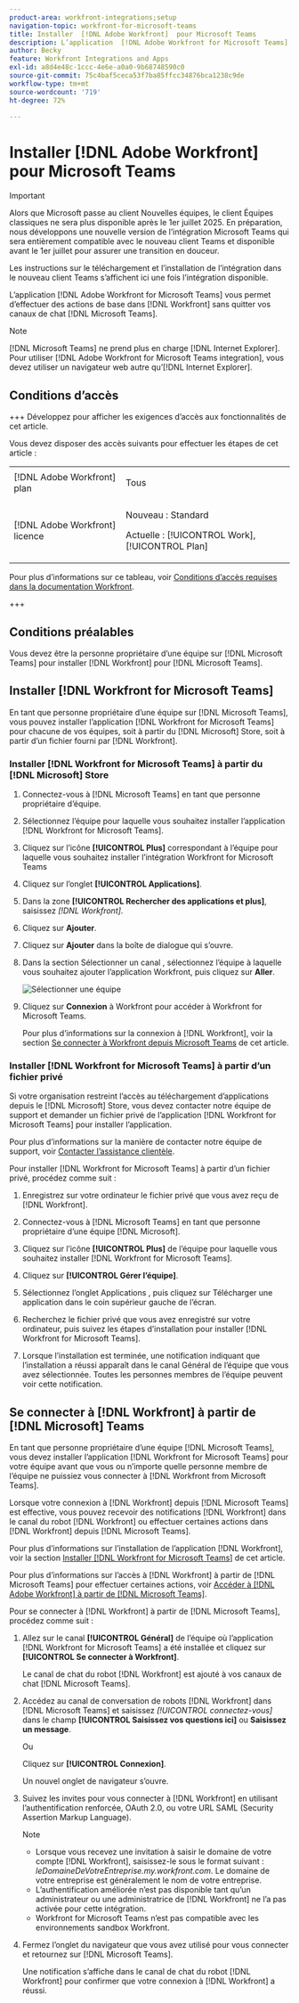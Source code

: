 ```yaml
---
product-area: workfront-integrations;setup
navigation-topic: workfront-for-microsoft-teams
title: Installer  [!DNL Adobe Workfront]  pour Microsoft Teams
description: L’application  [!DNL Adobe Workfront for Microsoft Teams]  vous permet d’effectuer des actions de base dans  [!DNL Workfront]  sans quitter vos canaux de chat  [!DNL Microsoft Teams] .
author: Becky
feature: Workfront Integrations and Apps
exl-id: a8d4e48c-1ccc-4e6e-a0a0-9b68748590c0
source-git-commit: 75c4baf5ceca53f7ba85ffcc34876bca1238c9de
workflow-type: tm+mt
source-wordcount: '719'
ht-degree: 72%

---
```


# Installer [!DNL Adobe Workfront] pour Microsoft Teams

<!-- Audited: 1/2024 -->

>[!IMPORTANT]
>
>Alors que Microsoft passe au client Nouvelles équipes, le client Équipes classiques ne sera plus disponible après le 1er juillet 2025. En préparation, nous développons une nouvelle version de l’intégration Microsoft Teams qui sera entièrement compatible avec le nouveau client Teams et disponible avant le 1er juillet pour assurer une transition en douceur.
>
>Les instructions sur le téléchargement et l’installation de l’intégration dans le nouveau client Teams s’affichent ici une fois l’intégration disponible.


L’application [!DNL Adobe Workfront for Microsoft Teams] vous permet d’effectuer des actions de base dans [!DNL Workfront] sans quitter vos canaux de chat [!DNL Microsoft Teams].

>[!NOTE]
>
>[!DNL Microsoft Teams] ne prend plus en charge [!DNL Internet Explorer]. Pour utiliser [!DNL Adobe Workfront for Microsoft Teams integration], vous devez utiliser un navigateur web autre qu’[!DNL Internet Explorer].


## Conditions d’accès

+++ Développez pour afficher les exigences d’accès aux fonctionnalités de cet article.

Vous devez disposer des accès suivants pour effectuer les étapes de cet article :

<table style="table-layout:auto"> 
 <col> 
 <col> 
 <tbody> 
  <tr> 
   <td role="rowheader">[!DNL Adobe Workfront] plan</td> 
   <td> <p>Tous</p> </td> 
  </tr> 
  <tr> 
   <td role="rowheader">[!DNL Adobe Workfront] licence</td> 
   <td><p>Nouveau : Standard</p>
    <p>Actuelle : [!UICONTROL Work], [!UICONTROL Plan]</p> </td> 
  </tr> 
 </tbody> 
</table>

Pour plus d’informations sur ce tableau, voir [Conditions d’accès requises dans la documentation Workfront](/help/quicksilver/administration-and-setup/add-users/access-levels-and-object-permissions/access-level-requirements-in-documentation.md).

+++

## Conditions préalables

Vous devez être la personne propriétaire d’une équipe sur [!DNL Microsoft Teams] pour installer [!DNL Workfront] pour [!DNL Microsoft Teams].

## Installer [!DNL Workfront for Microsoft Teams]

En tant que personne propriétaire d’une équipe sur [!DNL Microsoft Teams], vous pouvez installer l’application [!DNL Workfront for Microsoft Teams] pour chacune de vos équipes, soit à partir du [!DNL Microsoft] Store, soit à partir d’un fichier fourni par [!DNL Workfront].

### Installer [!DNL Workfront for Microsoft Teams] à partir du [!DNL Microsoft] Store

1. Connectez-vous à [!DNL Microsoft Teams] en tant que personne propriétaire d’équipe.
1. Sélectionnez l’équipe pour laquelle vous souhaitez installer l’application [!DNL Workfront for Microsoft Teams].
1. Cliquez sur l’icône **[!UICONTROL Plus]** correspondant à l’équipe pour laquelle vous souhaitez installer l’intégration Workfront for Microsoft Teams
1. Cliquez sur l’onglet **[!UICONTROL Applications]**.
1. Dans la zone **[!UICONTROL Rechercher des applications et plus]**, saisissez *[!DNL Workfront]*.
1. Cliquez sur **Ajouter**.
1. Cliquez sur **Ajouter** dans la boîte de dialogue qui s’ouvre.
1. Dans la section Sélectionner un canal , sélectionnez l’équipe à laquelle vous souhaitez ajouter l’application Workfront, puis cliquez sur **Aller**.

   ![Sélectionner une équipe](assets/select-a-team.png)
1. Cliquez sur **Connexion** à Workfront pour accéder à Workfront for Microsoft Teams.

   Pour plus d’informations sur la connexion à [!DNL Workfront], voir la section [Se connecter à Workfront depuis Microsoft Teams](#log-in-to-workfront-from-microsoft-teams) de cet article.

### Installer [!DNL Workfront for Microsoft Teams] à partir d’un fichier privé

Si votre organisation restreint l’accès au téléchargement d’applications depuis le [!DNL Microsoft] Store, vous devez contacter notre équipe de support et demander un fichier privé de l’application [!DNL Workfront for Microsoft Teams] pour installer l’application.

Pour plus d’informations sur la manière de contacter notre équipe de support, voir [Contacter l’assistance clientèle](../../workfront-basics/tips-tricks-and-troubleshooting/contact-customer-support.md).

Pour installer [!DNL Workfront for Microsoft Teams] à partir d’un fichier privé, procédez comme suit :

1. Enregistrez sur votre ordinateur le fichier privé que vous avez reçu de [!DNL Workfront].
1. Connectez-vous à [!DNL Microsoft Teams] en tant que personne propriétaire d’une équipe [!DNL Microsoft].
1. Cliquez sur l’icône **[!UICONTROL Plus]** de l’équipe pour laquelle vous souhaitez installer [!DNL Workfront for Microsoft Teams].

1. Cliquez sur **[!UICONTROL Gérer l’équipe]**.
1. Sélectionnez l’onglet Applications , puis cliquez sur Télécharger une application dans le coin supérieur gauche de l’écran.
1. Recherchez le fichier privé que vous avez enregistré sur votre ordinateur, puis suivez les étapes d’installation pour installer [!DNL Workfront for Microsoft Teams].
1. Lorsque l’installation est terminée, une notification indiquant que l’installation a réussi apparaît dans le canal Général de l’équipe que vous avez sélectionnée. Toutes les personnes membres de l’équipe peuvent voir cette notification.

## Se connecter à [!DNL Workfront] à partir de [!DNL Microsoft] Teams

En tant que personne propriétaire d’une équipe [!DNL Microsoft Teams], vous devez installer l’application [!DNL Workfront for Microsoft Teams] pour votre équipe avant que vous ou n’importe quelle personne membre de l’équipe ne puissiez vous connecter à [!DNL Workfront from Microsoft Teams].

Lorsque votre connexion à [!DNL Workfront] depuis [!DNL Microsoft Teams] est effective, vous pouvez recevoir des notifications [!DNL Workfront] dans le canal du robot [!DNL Workfront] ou effectuer certaines actions dans [!DNL Workfront] depuis [!DNL Microsoft Teams].

Pour plus d’informations sur l’installation de l’application [!DNL Workfront], voir la section [Installer [!DNL Workfront for Microsoft Teams]](#install-workfront-for-microsoft-teams) de cet article.

Pour plus d’informations sur l’accès à [!DNL Workfront] à partir de [!DNL Microsoft Teams] pour effectuer certaines actions, voir [Accéder à  [!DNL Adobe Workfront]  à partir de  [!DNL Microsoft Teams]](../../workfront-integrations-and-apps/using-workfront-with-microsoft-teams/access-workfront-from-ms-teams.md).

Pour se connecter à [!DNL Workfront] à partir de [!DNL Microsoft Teams], procédez comme suit :

1. Allez sur le canal **[!UICONTROL Général]** de l’équipe où l’application [!DNL Workfront for Microsoft Teams] a été installée et cliquez sur **[!UICONTROL Se connecter à Workfront]**.

   Le canal de chat du robot [!DNL Workfront] est ajouté à vos canaux de chat [!DNL Microsoft Teams].

1. Accédez au canal de conversation de robots [!DNL Workfront] dans [!DNL Microsoft Teams] et saisissez *[!UICONTROL connectez-vous]* dans le champ **[!UICONTROL Saisissez vos questions ici]** ou **Saisissez un message**.

   Ou

   Cliquez sur **[!UICONTROL Connexion]**.

   Un nouvel onglet de navigateur s’ouvre.

1. Suivez les invites pour vous connecter à [!DNL Workfront] en utilisant l’authentification renforcée, OAuth 2.0, ou votre URL SAML (Security Assertion Markup Language).

   >[!NOTE]
   >
   >* Lorsque vous recevez une invitation à saisir le domaine de votre compte [!DNL Workfront], saisissez-le sous le format suivant : *leDomaineDeVotreEntreprise.my.workfront.com*. Le domaine de votre entreprise est généralement le nom de votre entreprise.
   >* L’authentification améliorée n’est pas disponible tant qu’un administrateur ou une administratrice de [!DNL Workfront] ne l’a pas activée pour cette intégration.
   >* Workfront for Microsoft Teams n’est pas compatible avec les environnements sandbox Workfront.


1. Fermez l’onglet du navigateur que vous avez utilisé pour vous connecter et retournez sur [!DNL Microsoft Teams].

   Une notification s’affiche dans le canal de chat du robot [!DNL Workfront] pour confirmer que votre connexion à [!DNL Workfront] a réussi.
